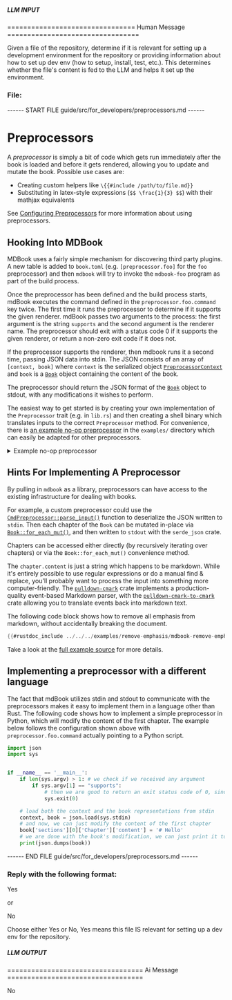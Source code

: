 ##### LLM INPUT #####
================================ Human Message =================================

Given a file of the repository, determine if it is relevant for setting up a development environment for the repository or providing information about how to set up dev env (how to setup, install, test, etc.). This determines whether the file's content is fed to the LLM and helps it set up the environment.

### File:
------ START FILE guide/src/for_developers/preprocessors.md ------
# Preprocessors

A *preprocessor* is simply a bit of code which gets run immediately after the
book is loaded and before it gets rendered, allowing you to update and mutate
the book. Possible use cases are:

- Creating custom helpers like `\{{#include /path/to/file.md}}`
- Substituting in latex-style expressions (`$$ \frac{1}{3} $$`) with their
  mathjax equivalents

See [Configuring Preprocessors](../format/configuration/preprocessors.md) for more information about using preprocessors.

## Hooking Into MDBook

MDBook uses a fairly simple mechanism for discovering third party plugins.
A new table is added to `book.toml` (e.g. `[preprocessor.foo]` for the `foo`
preprocessor) and then `mdbook` will try to invoke the `mdbook-foo` program as
part of the build process.

Once the preprocessor has been defined and the build process starts, mdBook executes the command defined in the `preprocessor.foo.command` key twice.
The first time it runs the preprocessor to determine if it supports the given renderer.
mdBook passes two arguments to the process: the first argument is the string `supports` and the second argument is the renderer name.
The preprocessor should exit with a status code 0 if it supports the given renderer, or return a non-zero exit code if it does not.

If the preprocessor supports the renderer, then mdbook runs it a second time, passing JSON data into stdin.
The JSON consists of an array of `[context, book]` where `context` is the serialized object [`PreprocessorContext`] and `book` is a [`Book`] object containing the content of the book.

The preprocessor should return the JSON format of the [`Book`] object to stdout, with any modifications it wishes to perform.

The easiest way to get started is by creating your own implementation of the
`Preprocessor` trait (e.g. in `lib.rs`) and then creating a shell binary which
translates inputs to the correct `Preprocessor` method. For convenience, there
is [an example no-op preprocessor] in the `examples/` directory which can easily
be adapted for other preprocessors.

<details>
<summary>Example no-op preprocessor</summary>

```rust
// nop-preprocessors.rs

{{#include ../../../examples/nop-preprocessor.rs}}
```
</details>

## Hints For Implementing A Preprocessor

By pulling in `mdbook` as a library, preprocessors can have access to the
existing infrastructure for dealing with books.

For example, a custom preprocessor could use the
[`CmdPreprocessor::parse_input()`] function to deserialize the JSON written to
`stdin`. Then each chapter of the `Book` can be mutated in-place via
[`Book::for_each_mut()`], and then written to `stdout` with the `serde_json`
crate.

Chapters can be accessed either directly (by recursively iterating over
chapters) or via the `Book::for_each_mut()` convenience method.

The `chapter.content` is just a string which happens to be markdown. While it's
entirely possible to use regular expressions or do a manual find & replace,
you'll probably want to process the input into something more computer-friendly.
The [`pulldown-cmark`][pc] crate implements a production-quality event-based
Markdown parser, with the [`pulldown-cmark-to-cmark`][pctc] crate allowing you to
translate events back into markdown text.

The following code block shows how to remove all emphasis from markdown,
without accidentally breaking the document.

```rust
{{#rustdoc_include ../../../examples/remove-emphasis/mdbook-remove-emphasis/src/main.rs:remove_emphasis}}
```

Take a look at the [full example source][emphasis-example] for more details.

## Implementing a preprocessor with a different language

The fact that mdBook utilizes stdin and stdout to communicate with the preprocessors makes it easy to implement them in a language other than Rust.
The following code shows how to implement a simple preprocessor in Python, which will modify the content of the first chapter.
The example below follows the configuration shown above with `preprocessor.foo.command` actually pointing to a Python script.

```python
import json
import sys


if __name__ == '__main__':
    if len(sys.argv) > 1: # we check if we received any argument
        if sys.argv[1] == "supports": 
            # then we are good to return an exit status code of 0, since the other argument will just be the renderer's name
            sys.exit(0)

    # load both the context and the book representations from stdin
    context, book = json.load(sys.stdin)
    # and now, we can just modify the content of the first chapter
    book['sections'][0]['Chapter']['content'] = '# Hello'
    # we are done with the book's modification, we can just print it to stdout, 
    print(json.dumps(book))
```


[emphasis-example]: https://github.com/rust-lang/mdBook/tree/master/examples/remove-emphasis/
[preprocessor-docs]: https://docs.rs/mdbook/latest/mdbook/preprocess/trait.Preprocessor.html
[pc]: https://crates.io/crates/pulldown-cmark
[pctc]: https://crates.io/crates/pulldown-cmark-to-cmark
[an example no-op preprocessor]: https://github.com/rust-lang/mdBook/blob/master/examples/nop-preprocessor.rs
[`CmdPreprocessor::parse_input()`]: https://docs.rs/mdbook/latest/mdbook/preprocess/trait.Preprocessor.html#method.parse_input
[`Book::for_each_mut()`]: https://docs.rs/mdbook/latest/mdbook/book/struct.Book.html#method.for_each_mut
[`PreprocessorContext`]: https://docs.rs/mdbook/latest/mdbook/preprocess/struct.PreprocessorContext.html
[`Book`]: https://docs.rs/mdbook/latest/mdbook/book/struct.Book.html

------ END FILE guide/src/for_developers/preprocessors.md ------

### Reply with the following format:

<rel>Yes</rel>

or

<rel>No</rel>

Choose either Yes or No, Yes means this file IS relevant for setting up a dev env for the repository.

##### LLM OUTPUT #####
================================== Ai Message ==================================

<rel>No</rel>